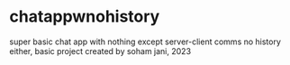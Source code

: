# chatappwnohistory
super basic chat app with nothing except server-client comms
no history either, basic project created by soham jani, 2023

